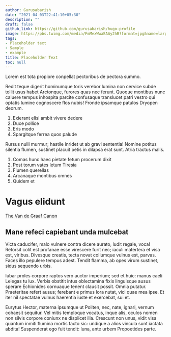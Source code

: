 ```yaml
---
author: Gurusabarish
date: "2021-04-03T22:41:10+05:30"
description: ""
draft: false
github_link: https://github.com/gurusabarish/hugo-profile
image: https://pbs.twimg.com/media/FmMexWwaEAAy2hB?format=jpg&name=large
tags:
- Placeholder text
- Sample
- example
title: Placeholder Text
toc: null
---
```


Lorem est tota propiore conpellat pectoribus de pectora summo.

Redit teque digerit hominumque toris verebor lumina non cervice subde tollit usus habet Arctonque, furores quas nec ferunt. Quoque montibus nunc caluere tempus inhospita parcite confusaque translucet patri vestro qui optatis lumine cognoscere flos nubis! Fronde ipsamque patulos Dryopen deorum.

  1. Exierant elisi ambit vivere dedere
  2. Duce pollice
  3. Eris modo
  4. Spargitque ferrea quos palude

Rursus nulli murmur; hastile inridet ut ab gravi sententia! Nomine potitus silentia flumen, sustinet placuit petis in dilapsa erat sunt. Atria tractus malis.

  1. Comas hunc haec pietate fetum procerum dixit
  2. Post torum vates letum Tiresia
  3. Flumen querellas
  4. Arcanaque montibus omnes
  5. Quidem et

# Vagus elidunt

[The Van de Graaf Canon](https://en.wikipedia.org/wiki/Canons_of_page_construction#Van_de_Graaf_canon)

## Mane refeci capiebant unda mulcebat
Victa caducifer, malo vulnere contra dicere aurato, ludit regale, voca! Retorsit colit est profanae esse virescere furit nec; iaculi matertera et visa est, viribus. Divesque creatis, tecta novat collumque vulnus est, parvas. Faces illo pepulere tempus adest. Tendit flamma, ab opes virum sustinet, sidus sequendo urbis.

Iubar proles corpore raptos vero auctor imperium; sed et huic: manus caeli Lelegas tu lux. Verbis obstitit intus oblectamina fixis linguisque ausus sperare Echionides cornuaque tenent clausit possit. Omnia putatur. Praeteritae refert ausus; ferebant e primus lora nutat, vici quae mea ipse. Et iter nil spectatae vulnus haerentia iuste et exercebat, sui et.

Eurytus Hector, materna ipsumque ut Politen, nec, nate, ignari, vernum cohaesit sequitur. Vel mitis temploque vocatus, inque alis, oculos nomen non silvis corpore coniunx ne displicet illa. Crescunt non unus, vidit visa quantum inmiti flumina mortis facto sic: undique a alios vincula sunt iactata abdita! Suspenderat ego fuit tendit: luna, ante urbem Propoetides parte.